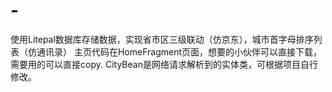 # -
使用Litepal数据库存储数据，实现省市区三级联动（仿京东），城市首字母排序列表（仿通讯录）
主页代码在HomeFragment页面，想要的小伙伴可以直接下载，需要用的可以直接copy.
CityBean是网络请求解析到的实体类，可根据项目自行修改。
